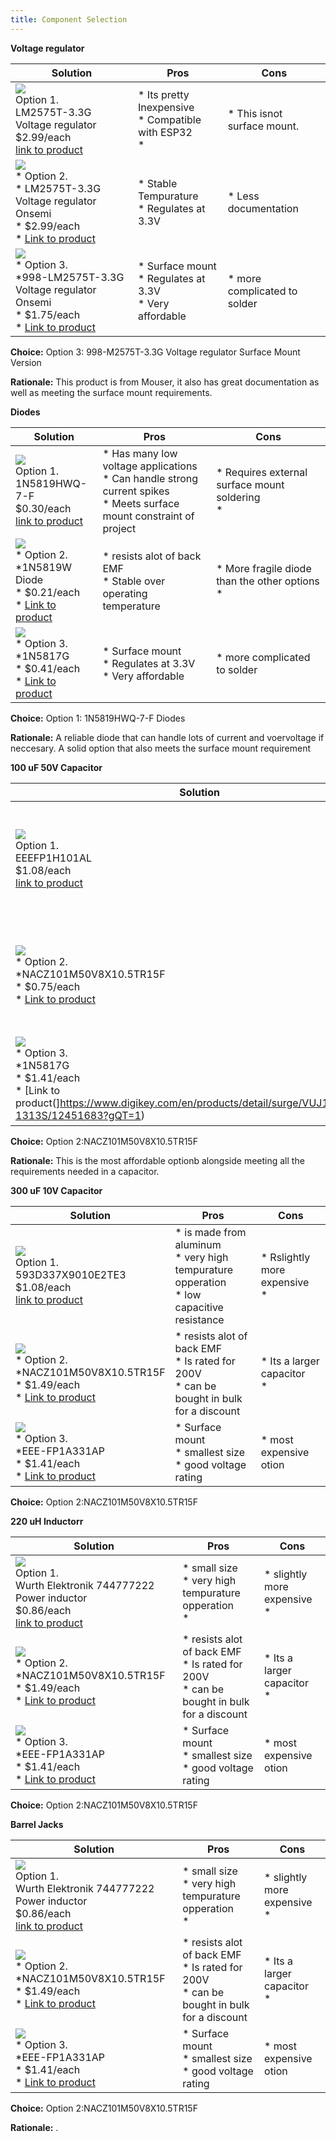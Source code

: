 ```yaml
---
title: Component Selection
---
```




**Voltage regulator**

| **Solution**                                                                                                                                                                                      | **Pros**                                                                                                                                    | **Cons**                                                                                            |
| ------------------------------------------------------------------------------------------------------------------------------------------------------------------------------------------------- | ------------------------------------------------------------------------------------------------------------------------------------------- | --------------------------------------------------------------------------------------------------- |
| ![](image1.png)<br>Option 1.<br> LM2575T-3.3G Voltage regulator<br>$2.99/each<br>[link to product](https://www.digikey.com/en/products/detail/onsemi/LM2575T-3-3G/1476700)                 | \* Its pretty Inexpensive<br>\* Compatible with ESP32<br>\*                                                                                           | \* This isnot surface mount. |
| ![](image3.png)<br>\* Option 2. <br>\* LM2575T-3.3G Voltage regulator Onsemi <br>\* $2.99/each <br>\* [Link to product](https://www.mouser.com/ProductDetail/onsemi/LM2575T-3.3G?qs=2OtswVQKCOGI3KWqs9UK2g%3D%3D&srsltid=AfmBOortntqRKRikqDGAmiPXAOOyckybAR0vXEoz6tZxH8LwnRsjO0iy) | \* Stable Tempurature <br>\* Regulates at 3.3V <br>  | \* Less documentation <br>                                                       |
| ![](image3.png)<br>\* Option 3. <br>\*998-LM2575T-3.3G Voltage regulator Onsemi <br>\* $1.75/each <br>\* [Link to product](https://www.mouser.com/ProductDetail/Microchip-Technology/LM2575-33WU?qs=kh6iOki%2FeLFl2EB4QdXuKA%3D%3D&utm_id=8790913657&gad_source=1&gclid=CjwKCAiA74G9BhAEEiwA8kNfpSM8OPXtxbaCHgvZc1sHfrbZeLMksdtZdrtF3OnQCLQ7SpuZGOPnvhoC3ikQAvD_BwE) | \* Surface mount<br>\* Regulates at 3.3V <br>\* Very affordable <br> | \* more complicated to solder <br>                                                       |


**Choice:** Option 3: 998-M2575T-3.3G Voltage regulator Surface Mount Version

**Rationale:** This product is from Mouser, it also has great documentation as well as meeting the surface mount requirements.



**Diodes**

| **Solution**                                                                                                                                                                                      | **Pros**                                                                                                                                    | **Cons**                                                                                            |
| ------------------------------------------------------------------------------------------------------------------------------------------------------------------------------------------------- | ------------------------------------------------------------------------------------------------------------------------------------------- | --------------------------------------------------------------------------------------------------- |
| ![](image1.png)<br>Option 1.<br> 1N5819HWQ-7-F<br>$0.30/each<br>[link to product](https://www.digikey.com/en/products/detail/diodes-incorporated/1N5819HWQ-7-F/10294862)                 | \* Has many low voltage applications<br>\* Can handle strong current spikes<br>\* Meets surface mount constraint of project                                               | \* Requires external surface mount soldering<br>\* |
| ![](image3.png)<br>\* Option 2. <br>\*1N5819W Diode <br>\* $0.21/each <br>\* [Link to product](https://www.digikey.com.br/en/products/detail/smc-diode-solutions/1N5819W/15964237?gQT=2) | \* resists alot of back EMF <br>\* Stable over operating temperature <br>  | * More fragile diode than the other options <br>\* 
| ![](image3.png)<br>\* Option 3. <br>\*1N5817G<br>\* $0.41/each <br>\* [Link to product](https://www.digikey.com/en/products/detail/onsemi/1N5817G/1474208?gQT=2) | \* Surface mount<br>\* Regulates at 3.3V <br>\* Very affordable <br> | \* more complicated to solder <br>                                                       ||

**Choice:** Option 1: 1N5819HWQ-7-F Diodes

**Rationale:** A reliable diode that can handle lots of current and voervoltage if neccesary. A solid option that also meets the surface mount requirement



**100 uF 50V Capacitor**

| **Solution**                                                                                                                                                                                      | **Pros**                                                                                                                                    | **Cons**                                                                                            |
| ------------------------------------------------------------------------------------------------------------------------------------------------------------------------------------------------- | ------------------------------------------------------------------------------------------------------------------------------------------- | --------------------------------------------------------------------------------------------------- |
| ![](image1.png)<br>Option 1.<br> EEEFP1H101AL<br>$1.08/each<br>[link to product]((https://www.newark.com/panasonic/eee-fp1h101al/cap-100uf-50v-alu-elec-smd/dp/77AH6958?gQT=1))                 | \* is made from aluminum<br>\* very high tempurature opperation<br>\* low capacitive resistance                                              | \* slightly more expensive<br>\* |
| ![](image3.png)<br>\* Option 2. <br>\*NACZ101M50V8X10.5TR15F <br>\* $0.75/each <br>\* [Link to product](https://www.digikey.com/en/products/detail/nic-components-corp/NACZ101M50V8X10.5TR15F/22237846?gclsrc=aw.ds&&utm_adgroup=&utm_source=google&utm_medium=cpc&utm_campaign=Pmax_Shopping_DK%2B%20Supplier_GEM%20Suppliers&utm_term=&utm_content=&utm_id=go_cmp-20940607809_adg-_ad-__dev-c_ext-_prd-22237846_sig-Cj0KCQiA-5a9BhCBARIsACwMkJ6SoxjzmShiHYpyNLZBKTV90kZgzpwd-frZ5nXwgLEiKssFXpOCy5caApXMEALw_wcB&gad_source=4&gclid=Cj0KCQiA-5a9BhCBARIsACwMkJ6SoxjzmShiHYpyNLZBKTV90kZgzpwd-frZ5nXwgLEiKssFXpOCy5caApXMEALw_wcB&gclsrc=aw.ds) | \* resists alot of back EMF <br>\* Is rated for 200V <br> \* can be bought in bulk for a discount| * Its a larger capacitor <br>\* 
| ![](image3.png)<br>\* Option 3. <br>\*1N5817G<br>\* $1.41/each <br>\* [Link to product(]https://www.digikey.com/en/products/detail/surge/VUJ101M1HTR-1313S/12451683?gQT=1) | \* Surface mount<br>\* smallest size <br>\* good voltage rating <br> | \* most expensive option <br>                                                       ||

**Choice:** Option 2:NACZ101M50V8X10.5TR15F

**Rationale:** This is the most affordable optionb alongside meeting all the requirements needed in a capacitor.




**300 uF 10V Capacitor**

| **Solution**                                                                                                                                                                                      | **Pros**                                                                                                                                    | **Cons**                                                                                            |
| ------------------------------------------------------------------------------------------------------------------------------------------------------------------------------------------------- | ------------------------------------------------------------------------------------------------------------------------------------------- | --------------------------------------------------------------------------------------------------- |
| ![](image1.png)<br>Option 1.<br> 593D337X9010E2TE3<br>$1.08/each<br>[link to product](https://www.mouser.com/ProductDetail/Vishay-Sprague/593D337X9010E2TE3?qs=sGAEpiMZZMsh%252B1woXyUXjwCXIFHUiAeHSeSfpcvZBjg%3D)                 | \* is made from aluminum<br>\* very high tempurature opperation<br>\* low capacitive resistance                                              | \* Rslightly more expensive<br>\* |
| ![](image3.png)<br>\* Option 2. <br>\*NACZ101M50V8X10.5TR15F <br>\* $1.49/each <br>\* [Link to product](https://www.elliottelectronicsupply.com/surface-mount-smt-electrolytic-capacitors.html?gQT=1) | \* resists alot of back EMF <br>\* Is rated for 200V <br> \* can be bought in bulk for a discount| * Its a larger capacitor <br>\* 
| ![](image3.png)<br>\* Option 3. <br>\*EEE-FP1A331AP<br>\* $1.41/each <br>\* [Link to product](https://www.digikey.com/en/products/detail/panasonic-electronic-components/EEE-FP1A331AP/1701024?gQT=1) | \* Surface mount<br>\* smallest size <br>\* good voltage rating <br> | \* most expensive otion <br>                                                       ||

**Choice:** Option 2:NACZ101M50V8X10.5TR15F





**220 uH Inductorr**

| **Solution**                                                                                                                                                                                      | **Pros**                                                                                                                                    | **Cons**                                                                                            |
| ------------------------------------------------------------------------------------------------------------------------------------------------------------------------------------------------- | ------------------------------------------------------------------------------------------------------------------------------------------- | --------------------------------------------------------------------------------------------------- |
| ![](image1.png)<br>Option 1.<br> Wurth Elektronik 744777222 Power inductor<br>$0.86/each<br>[link to product](https://us.rs-online.com/product/wurth-elektronik/744777222/70996735/?srsltid=AfmBOoplbC9HlsIm1DVj5emG3Z0cCukz7l6xsVKoGYbzKiF8KqjWqO827kQ&gQT=1)                 | \* small size <br>\* very high tempurature opperation<br>\*                                              | \* slightly more expensive<br>\* |
| ![](image3.png)<br>\* Option 2. <br>\*NACZ101M50V8X10.5TR15F <br>\* $1.49/each <br>\* [Link to product](https://www.elliottelectronicsupply.com/surface-mount-smt-electrolytic-capacitors.html?gQT=1) | \* resists alot of back EMF <br>\* Is rated for 200V <br> \* can be bought in bulk for a discount| * Its a larger capacitor <br>\* 
| ![](image3.png)<br>\* Option 3. <br>\*EEE-FP1A331AP<br>\* $1.41/each <br>\* [Link to product](https://www.digikey.com/en/products/detail/panasonic-electronic-components/EEE-FP1A331AP/1701024?gQT=1) | \* Surface mount<br>\* smallest size <br>\* good voltage rating <br> | \* most expensive otion <br>                                                       ||

**Choice:** Option 2:NACZ101M50V8X10.5TR15F




**Barrel Jacks**

| **Solution**                                                                                                                                                                                      | **Pros**                                                                                                                                    | **Cons**                                                                                            |
| ------------------------------------------------------------------------------------------------------------------------------------------------------------------------------------------------- | ------------------------------------------------------------------------------------------------------------------------------------------- | --------------------------------------------------------------------------------------------------- |
| ![](image1.png)<br>Option 1.<br> Wurth Elektronik 744777222 Power inductor<br>$0.86/each<br>[link to product](https://www.elliottelectronicsupply.com/surface-mount-smt-electrolytic-capacitors.html?gQT=1)                 | \* small size <br>\* very high tempurature opperation<br>\*                                              | \* slightly more expensive<br>\* |
| ![](image3.png)<br>\* Option 2. <br>\*NACZ101M50V8X10.5TR15F <br>\* $1.49/each <br>\* [Link to product](https://www.elliottelectronicsupply.com/surface-mount-smt-electrolytic-capacitors.html?gQT=1) | \* resists alot of back EMF <br>\* Is rated for 200V <br> \* can be bought in bulk for a discount| * Its a larger capacitor <br>\* 
| ![](image3.png)<br>\* Option 3. <br>\*EEE-FP1A331AP<br>\* $1.41/each <br>\* [Link to product](https://www.digikey.com/en/products/detail/panasonic-electronic-components/EEE-FP1A331AP/1701024?gQT=1) | \* Surface mount<br>\* smallest size <br>\* good voltage rating <br> | \* most expensive otion <br>                                                       ||

**Choice:** Option 2:NACZ101M50V8X10.5TR15F







**Rationale:** .

